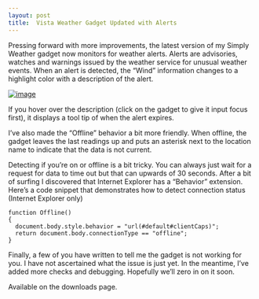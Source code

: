 ```yaml
---
layout: post
title:  Vista Weather Gadget Updated with Alerts
---
```

Pressing forward with more improvements, the latest version of my Simply Weather gadget now monitors for weather alerts. Alerts are advisories, watches and warnings issued by the weather service for unusual weather events. When an alert is detected, the “Wind” information changes to a highlight color with a description of the alert. 

[![image](/content/images/blog/VistaWeatherGadgetUpdatedwithAlerts_11111/image_thumb.png)](/content/images/blog/VistaWeatherGadgetUpdatedwithAlerts_11111/image.png)

If you hover over the description (click on the gadget to give it input focus first), it displays a tool tip of when the alert expires.

I’ve also made the “Offline” behavior a bit more friendly. When offline, the gadget leaves the last readings up and puts an asterisk next to the location name to indicate that the data is not current.

Detecting if you’re on or offline is a bit tricky. You can always just wait for a request for data to time out but that can upwards of 30 seconds. After a bit of surfing I discovered that Internet Explorer has a “Behavior” extension. Here’s a code snippet that demonstrates how to detect connection status (Internet Explorer only)
    
    function Offline()
    {
      document.body.style.behavior = "url(#default#clientCaps)";
      return document.body.connectionType == "offline";
    }

Finally, a few of you have written to tell me the gadget is not working for you. I have not ascertained what the issue is just yet. In the meantime, I’ve added more checks and debugging. Hopefully we’ll zero in on it soon.

Available on the downloads page.
